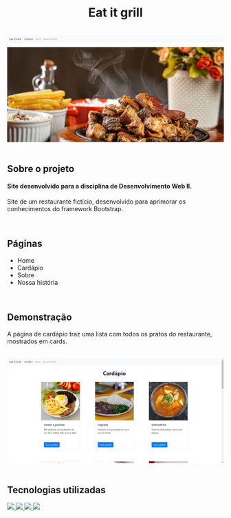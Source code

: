 <h1 align="center">
  Eat it grill
</h1>

<br>

<div align="center">
  <img src="assets/assets-pagina/home.jpg" alt="Início da página" width="686">
</div>

<br>

## **Sobre o projeto**

#### Site desenvolvido para a disciplina de Desenvolvimento Web II.

Site de um restaurante fictício, desenvolvido para aprimorar os conhecimentos do framework Bootstrap.

<br>

## **Páginas**

- Home
- Cardápio
- Sobre
- Nossa história

<br>

## **Demonstração**

A página de cardápio traz uma lista com todos os pratos do restaurante, mostrados em cards.

<br>

<div align="center">
  <img src="assets/assets-pagina/cardapio.jpg" alt="Cardápio" width="686">
</div>

<br>

## **Tecnologias utilizadas**

<div>
<a href="https://developer.mozilla.org/pt-BR/docs/Web/HTML">
  <img src="https://skillicons.dev/icons?i=html"/>
</a>
<a href="https://developer.mozilla.org/pt-BR/docs/Web/CSS">
  <img src="https://skillicons.dev/icons?i=css"/>
</a>
<a href="https://developer.mozilla.org/pt-BR/docs/Web/javascript">
  <img src="https://skillicons.dev/icons?i=javascript"/>
</a>
<a href="https://getbootstrap.com/">
  <img src="https://skillicons.dev/icons?i=bootstrap"/>
</a>
</div>
